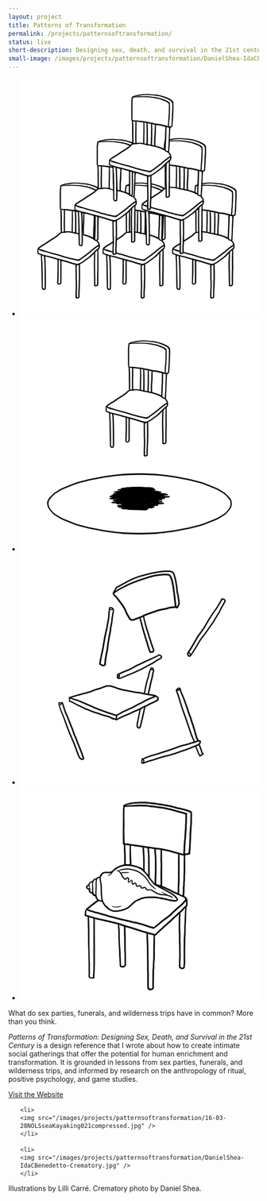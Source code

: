 ```yaml
---
layout: project
title: Patterns of Transformation
permalink: /projects/patternsoftransformation/
status: live
short-description: Designing sex, death, and survival in the 21st century.
small-image: /images/projects/patternsoftransformation/DanielShea-IdaCBenedetto-Crematory.jpg
---
```


<ul class="medium-block-grid-4 small-block-grid-2">

  <li>
    <img src="/images/projects/patternsoftransformation/Patterns_04_risk_main.png" />
  </li>

  <li>
    <img src="/images/projects/patternsoftransformation/Patterns_08_magiccircle_main.png" />
  </li>

  <li>
    <img src="/images/projects/patternsoftransformation/Patterns_11_structure_main.png" />
  </li>

  <li>
    <img src="/images/projects/patternsoftransformation/Patterns_15_transformation_main.png" />
  </li>


</ul>

What do sex parties, funerals, and wilderness trips have in common? More than you think.

*Patterns of Transformation: Designing Sex, Death, and Survival in the 21st Century* is a design reference that I wrote about how to create intimate social gatherings that offer the potential for human enrichment and transformation. It is grounded in lessons from sex parties, funerals, and wilderness trips, and informed by research on the anthropology of ritual, positive psychology, and game studies.

<a href="http://patternsoftransformation.com/" target="_blank" class="button small info">Visit the Website</a>



<ul class="medium-block-grid-2 small-block-grid-1">

    <li>
    <img src="/images/projects/patternsoftransformation/16-03-28NOLSseaKayaking021compressed.jpg" />
    </li>

    <li>
    <img src="/images/projects/patternsoftransformation/DanielShea-IdaCBenedetto-Crematory.jpg" />
    </li>

</ul>

Illustrations by Lilli Carré. Crematory photo by Daniel Shea.
